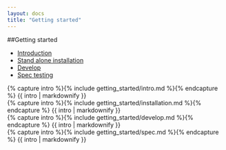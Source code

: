 ```yaml
---
layout: docs
title: "Getting started"
---
```


##Getting started
- <a href="#intro">Introduction</a>
- <a href="#installation">Stand alone installation</a>
- <a href="#develop">Develop</a>
- <a href="#spec">Spec testing</a>

<div class="page-devider"></div>

<article>
	{% capture intro %}{% include getting_started/intro.md %}{% endcapture %}
	{{ intro | markdownify }}
</article>

<div class="page-devider"></div>

<article>
	{% capture intro %}{% include getting_started/installation.md %}{% endcapture %}
	{{ intro | markdownify }}
</article>

<div class="page-devider"></div>

<article>
	{% capture intro %}{% include getting_started/develop.md %}{% endcapture %}
	{{ intro | markdownify }}
</article>

<div class="page-devider"></div>

<article>
	{% capture intro %}{% include getting_started/spec.md %}{% endcapture %}
	{{ intro | markdownify }}
</article>